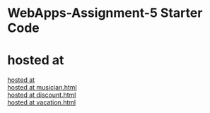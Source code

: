# WebApps-Assignment-5 Starter Code
# hosted at
[hosted at]( https://44-563-web-apps-f22.github.io/44563-webapps-assignment-5-ralishanmukhasrinivas/insects.html)
<br>
[hosted at musician.html]( https://44-563-web-apps-f22.github.io/44563-webapps-assignment-6-ralishanmukhasrinivas/Musician.html)
<br>
[hosted at discount.html]( https://44-563-web-apps-f22.github.io/44563-webapps-assignment-6-ralishanmukhasrinivas/discount.html)
<br>
[hosted at vacation.html]( https://44-563-web-apps-f22.github.io/44563-webapps-assignment-6-ralishanmukhasrinivas/vacation.html)